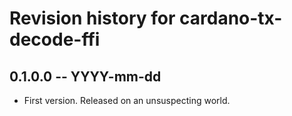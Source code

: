 # Revision history for cardano-tx-decode-ffi

## 0.1.0.0 -- YYYY-mm-dd

* First version. Released on an unsuspecting world.
